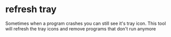 refresh tray
============

Sometimes when a program crashes you can still see it's tray icon.
This tool will refresh the tray icons and remove programs that don't run anymore


